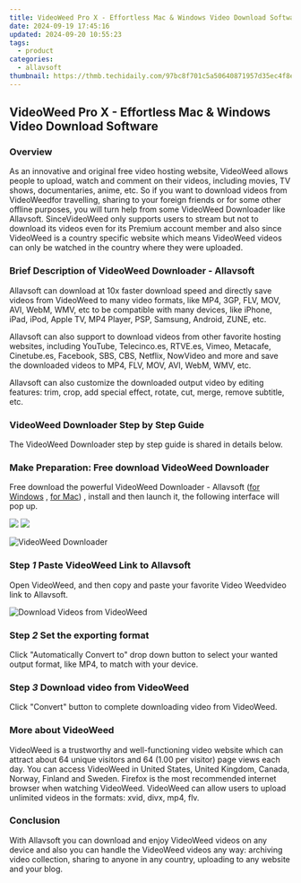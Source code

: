 ```yaml
---
title: VideoWeed Pro X - Effortless Mac & Windows Video Download Software
date: 2024-09-19 17:45:16
updated: 2024-09-20 10:55:23
tags:
  - product
categories:
  - allavsoft
thumbnail: https://thmb.techidaily.com/97bc8f701c5a50640871957d35ec4f8e16308c84bcc3926e5048675a7dfb62d5.png
---
```


## VideoWeed Pro X - Effortless Mac & Windows Video Download Software

### Overview

As an innovative and original free video hosting website, VideoWeed allows people to upload, watch and comment on their videos, including movies, TV shows, documentaries, anime, etc. So if you want to download videos from VideoWeedfor travelling, sharing to your foreign friends or for some other offline purposes, you will turn help from some VideoWeed Downloader like Allavsoft. SinceVideoWeed only supports users to stream but not to download its videos even for its Premium account member and also since VideoWeed is a country specific website which means VideoWeed videos can only be watched in the country where they were uploaded.

### Brief Description of VideoWeed Downloader - Allavsoft

Allavsoft can download at 10x faster download speed and directly save videos from VideoWeed to many video formats, like MP4, 3GP, FLV, MOV, AVI, WebM, WMV, etc to be compatible with many devices, like iPhone, iPad, iPod, Apple TV, MP4 Player, PSP, Samsung, Android, ZUNE, etc.

Allavsoft can also support to download videos from other favorite hosting websites, including YouTube, Telecinco.es, RTVE.es, Vimeo, Metacafe, Cinetube.es, Facebook, SBS, CBS, Netflix, NowVideo and more and save the downloaded videos to MP4, FLV, MOV, AVI, WebM, WMV, etc.

Allavsoft can also customize the downloaded output video by editing features: trim, crop, add special effect, rotate, cut, merge, remove subtitle, etc.

### VideoWeed Downloader Step by Step Guide

The VideoWeed Downloader step by step guide is shared in details below.

### Make Preparation: Free download VideoWeed Downloader

Free download the powerful VideoWeed Downloader - Allavsoft ([for Windows](https://tools.techidaily.com/allavsoft/products/) , [for Mac](https://tools.techidaily.com/allavsoft/products/)) , install and then launch it, the following interface will pop up.

[![](https://www.allavsoft.com/how-to/../images/how-to/free-download-win.jpg)](https://tools.techidaily.com/allavsoft/products/) [![](https://www.allavsoft.com/how-to/../images/how-to/free-download-mac.jpg)](https://tools.techidaily.com/allavsoft/products/)

![VideoWeed Downloader](https://www.allavsoft.com/how-to/../images/allavsoft/screen-shot-600.jpg)

### Step _1_ Paste VideoWeed Link to Allavsoft

Open VideoWeed, and then copy and paste your favorite Video Weedvideo link to Allavsoft.

![Download Videos from VideoWeed](https://www.allavsoft.com/how-to/../images/how-to/videoweed-downloader/download-videos-from-videoweed.jpg)

### Step _2_ Set the exporting format

Click "Automatically Convert to" drop down button to select your wanted output format, like MP4, to match with your device.

### Step _3_ Download video from VideoWeed

Click "Convert" button to complete downloading video from VideoWeed.

### More about VideoWeed

VideoWeed is a trustworthy and well-functioning video website which can attract about 64 unique visitors and 64 (1.00 per visitor) page views each day. You can access VideoWeed in United States, United Kingdom, Canada, Norway, Finland and Sweden. Firefox is the most recommended internet browser when watching VideoWeed. VideoWeed can allow users to upload unlimited videos in the formats: xvid, divx, mp4, flv.

### Conclusion

With Allavsoft you can download and enjoy VideoWeed videos on any device and also you can handle the VideoWeed videos any way: archiving video collection, sharing to anyone in any country, uploading to any website and your blog.

<ins class="adsbygoogle"
     style="display:block"
     data-ad-format="autorelaxed"
     data-ad-client="ca-pub-7571918770474297"
     data-ad-slot="1223367746"></ins>



<ins class="adsbygoogle"
     style="display:block"
     data-ad-client="ca-pub-7571918770474297"
     data-ad-slot="8358498916"
     data-ad-format="auto"
     data-full-width-responsive="true"></ins>
